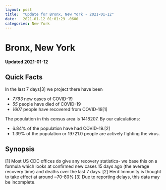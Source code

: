 ```yaml
---
layout: post
title:  "Update for Bronx, New York - 2021-01-12"
date:   2021-01-12 01:01:29 -0600
categories: New York
---
```


# Bronx, New York
#### Updated 2021-01-12

## Quick Facts

In the last 7 days[3] we project there have been
- *7763* new cases of COVID-19
- *55* people have died of COVID-19
- *1607* people have recovered from COVID-19[1]

The population in this census area is 1418207. By our calculations:
- 6.84% of the population have had COVID-19.[2]
- 1.39% of the population or 19721.0 people are actively fighting the virus.

## Synopsis




[1] Most US CDC offices do give any recovery statistics- we base this on a formula which looks at confirmed new cases
15 days ago (the average recovery time) and deaths over the last 7 days.
[2] Herd Immunity is thought to take effect at around ~70-80%
[3] Due to reporting delays, this data may be incomplete. 
    